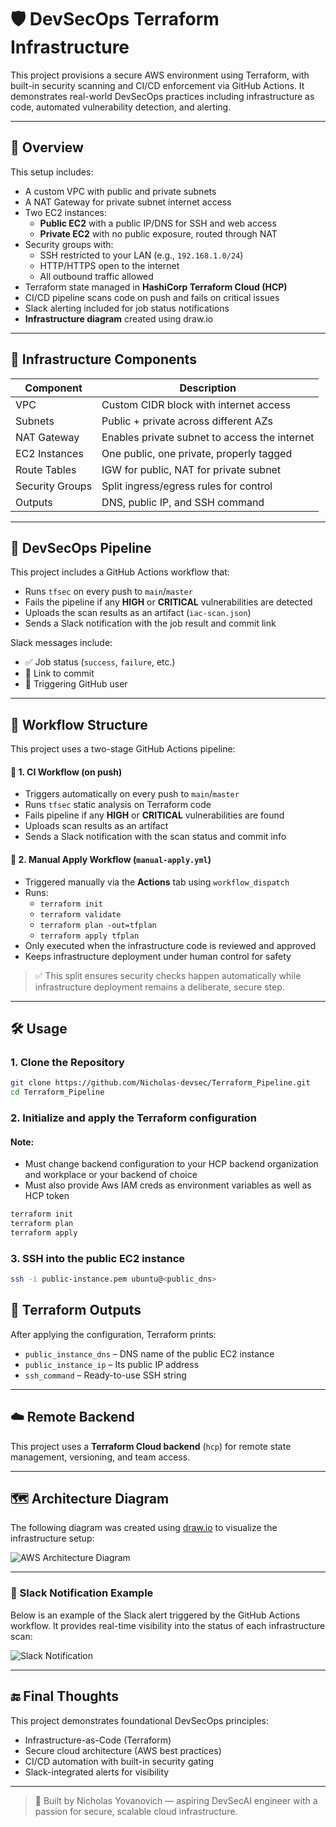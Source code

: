# 🛡️ DevSecOps Terraform Infrastructure

This project provisions a secure AWS environment using Terraform, with built-in security scanning and CI/CD enforcement via GitHub Actions. It demonstrates real-world DevSecOps practices including infrastructure as code, automated vulnerability detection, and alerting.

---

## 🚀 Overview

This setup includes:

- A custom VPC with public and private subnets
- A NAT Gateway for private subnet internet access
- Two EC2 instances:
  - **Public EC2** with a public IP/DNS for SSH and web access
  - **Private EC2** with no public exposure, routed through NAT
- Security groups with:
  - SSH restricted to your LAN (e.g., `192.168.1.0/24`)
  - HTTP/HTTPS open to the internet
  - All outbound traffic allowed
- Terraform state managed in **HashiCorp Terraform Cloud (HCP)**
- CI/CD pipeline scans code on push and fails on critical issues
- Slack alerting included for job status notifications
- **Infrastructure diagram** created using draw.io

---

## 🧱 Infrastructure Components

| Component        | Description                                   |
|------------------|-----------------------------------------------|
| VPC              | Custom CIDR block with internet access        |
| Subnets          | Public + private across different AZs         |
| NAT Gateway      | Enables private subnet to access the internet |
| EC2 Instances    | One public, one private, properly tagged      |
| Route Tables     | IGW for public, NAT for private subnet        |
| Security Groups  | Split ingress/egress rules for control        |
| Outputs          | DNS, public IP, and SSH command               |

---

## 🔐 DevSecOps Pipeline

This project includes a GitHub Actions workflow that:

- Runs `tfsec` on every push to `main`/`master`
- Fails the pipeline if any **HIGH** or **CRITICAL** vulnerabilities are detected
- Uploads the scan results as an artifact (`iac-scan.json`)
- Sends a Slack notification with the job result and commit link

Slack messages include:
- ✅ Job status (`success`, `failure`, etc.)
- 📎 Link to commit
- 🧑 Triggering GitHub user

---

## 🔄 Workflow Structure

This project uses a two-stage GitHub Actions pipeline:

#### 🧪 1. CI Workflow (on push)
- Triggers automatically on every push to `main`/`master`
- Runs `tfsec` static analysis on Terraform code
- Fails pipeline if any **HIGH** or **CRITICAL** vulnerabilities are found
- Uploads scan results as an artifact
- Sends a Slack notification with the scan status and commit info

#### 🚀 2. Manual Apply Workflow (`manual-apply.yml`)
- Triggered manually via the **Actions** tab using `workflow_dispatch`
- Runs:
  - `terraform init`
  - `terraform validate`
  - `terraform plan -out=tfplan`
  - `terraform apply tfplan`
- Only executed when the infrastructure code is reviewed and approved
- Keeps infrastructure deployment under human control for safety

> ✅ This split ensures security checks happen automatically while infrastructure deployment remains a deliberate, secure step.


---

## 🛠️ Usage

### 1. Clone the Repository

```bash
git clone https://github.com/Nicholas-devsec/Terraform_Pipeline.git
cd Terraform_Pipeline
```

### 2. Initialize and apply the Terraform configuration

#### Note:
- Must change backend configuration to your HCP backend organization and workplace or your backend of choice
- Must also provide Aws IAM creds as environment variables as well as HCP token 

```bash
terraform init
terraform plan
terraform apply
```

### 3. SSH into the public EC2 instance

```bash
ssh -i public-instance.pem ubuntu@<public_dns>
```





## 🧪 Terraform Outputs

After applying the configuration, Terraform prints:

- `public_instance_dns` – DNS name of the public EC2 instance
- `public_instance_ip` – Its public IP address
- `ssh_command` – Ready-to-use SSH string

---

## ☁️ Remote Backend

This project uses a **Terraform Cloud backend** (`hcp`) for remote state management, versioning, and team access.

---

## 🗺️ Architecture Diagram

The following diagram was created using [draw.io](https://draw.io) to visualize the infrastructure setup:

![AWS Architecture Diagram](architecture-diagram.png)

---

### 📩 Slack Notification Example

Below is an example of the Slack alert triggered by the GitHub Actions workflow. It provides real-time visibility into the status of each infrastructure scan:

![Slack Notification](photos/slack.jpeg)

---

## 🔚 Final Thoughts

This project demonstrates foundational DevSecOps principles:

- Infrastructure-as-Code (Terraform)
- Secure cloud architecture (AWS best practices)
- CI/CD automation with built-in security gating
- Slack-integrated alerts for visibility

---

> 🔧 Built by Nicholas Yovanovich — aspiring DevSecAI engineer with a passion for secure, scalable cloud infrastructure.
